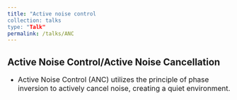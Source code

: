```yaml
---
title: "Active noise control 
collection: talks
type: "Talk"
permalink: /talks/ANC
---
```


##  Active Noise Control/Active Noise Cancellation
- <font size=3> Active Noise Control (ANC) utilizes the principle of phase inversion to actively cancel noise, creating a quiet environment.</font>  



 
